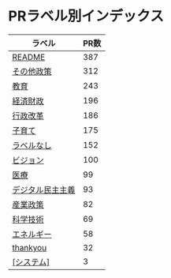 # PRラベル別インデックス

| ラベル | PR数 |
|--------|------|
| [README](label_README.md) | 387 |
| [その他政策](label_その他政策.md) | 312 |
| [教育](label_教育.md) | 243 |
| [経済財政](label_経済財政.md) | 196 |
| [行政改革](label_行政改革.md) | 186 |
| [子育て](label_子育て.md) | 175 |
| [ラベルなし](label_ラベルなし.md) | 152 |
| [ビジョン](label_ビジョン.md) | 100 |
| [医療](label_医療.md) | 99 |
| [デジタル民主主義](label_デジタル民主主義.md) | 93 |
| [産業政策](label_産業政策.md) | 82 |
| [科学技術](label_科学技術.md) | 69 |
| [エネルギー](label_エネルギー.md) | 58 |
| [thankyou](label_thankyou.md) | 32 |
| [[システム]](label_[システム].md) | 3 |
